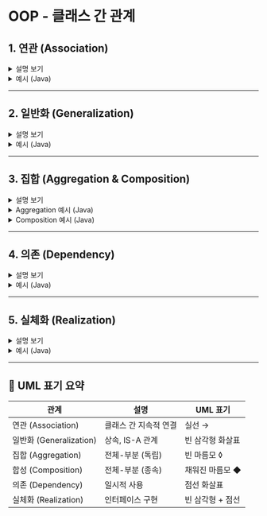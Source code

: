<!-- README: OOP 관계 정리 (Association, Generalization, Aggregation/Composition, Dependency, Realization) -->
<h1>OOP - 클래스 간 관계</h1>

<h2>1. 연관 (Association)</h2>
<details>
  <summary>설명 보기</summary>
  <ul>
    <li>클래스들이 개념상 서로 연결되었음을 나타냄</li>
    <li>보통은 한 클래스가 다른 클래스에서 제공하는 메소드를 사용하는 상황</li>
    <li>클래스 다이어그램에서 <strong>실선</strong>이나 <strong>화살표</strong>로 표시</li>
    <li>수명은 독립적이며, 방향(단방향/양방향)과 다중성(1, 0..*, 1..*)을 가짐</li>
  </ul>
</details>

<details>
  <summary>예시 (Java)</summary>
<pre><code class="language-java">
class Customer { private String name; }
class Order {
    private Customer customer;
    public Order(Customer customer) { this.customer = customer; }
}
</code></pre>
</details>

<hr />

<h2>2. 일반화 (Generalization)</h2>
<details>
  <summary>설명 보기</summary>
  <ul>
    <li>상속 관계를 의미하며, <strong>IS-A 관계</strong>라고도 함</li>
    <li>상위 클래스가 하위 클래스의 공통 속성과 동작을 정의</li>
    <li>클래스 다이어그램에서 <strong>속이 빈 삼각형 화살표</strong>로 표시</li>
  </ul>
</details>

<details>
  <summary>예시 (Java)</summary>
<pre><code class="language-java">
class Vehicle { void move() {} }
class Car extends Vehicle { @Override void move() { /* ... */ } }
</code></pre>
</details>

<hr />

<h2>3. 집합 (Aggregation & Composition)</h2>
<details>
  <summary>설명 보기</summary>
  <ul>
    <li>클래스들 사이의 <strong>전체-부분</strong> 관계</li>
    <li><strong>Aggregation</strong>: 전체와 부분이 느슨하게 연결, 부분은 독립적으로 존재 (빈 마름모 ◊)</li>
    <li><strong>Composition</strong>: 전체가 사라지면 부분도 함께 소멸 (채워진 마름모 ◆)</li>
  </ul>
</details>

<details>
  <summary>Aggregation 예시 (Java)</summary>
<pre><code class="language-java">
class Player {}
class Team {
    private java.util.List&lt;Player&gt; members = new java.util.ArrayList&lt;&gt;();
    public void add(Player p) { members.add(p); }
}
</code></pre>
</details>

<details>
  <summary>Composition 예시 (Java)</summary>
<pre><code class="language-java">
class OrderLine {}
class Order {
    private final java.util.List&lt;OrderLine&gt; lines = new java.util.ArrayList&lt;&gt;();
    public void addLine(OrderLine l) { lines.add(l); }
}
</code></pre>
</details>

<hr />

<h2>4. 의존 (Dependency)</h2>
<details>
  <summary>설명 보기</summary>
  <ul>
    <li>한 클래스가 다른 클래스의 기능을 <strong>잠깐</strong> 사용하는 관계</li>
    <li>연관과 달리 관계가 <strong>일시적</strong> (메서드 실행 동안 유지)</li>
    <li>클래스 다이어그램에서 <strong>점선 화살표</strong>로 표시</li>
  </ul>
</details>

<details>
  <summary>예시 (Java)</summary>
<pre><code class="language-java">
class PaymentService {
    void pay(Processor processor, long amount) {
        processor.process(amount); // 메서드 실행 시점에만 의존
    }
}
interface Processor { void process(long amount); }
</code></pre>
</details>

<hr />

<h2>5. 실체화 (Realization)</h2>
<details>
  <summary>설명 보기</summary>
  <ul>
    <li><strong>인터페이스</strong>(책임들의 집합)와 이를 구현한 클래스 간의 관계</li>
    <li>구현 클래스는 인터페이스가 정의한 책임을 실제로 수행</li>
    <li>클래스 다이어그램에서 <strong>빈 삼각형 + 점선</strong>으로 표시</li>
  </ul>
</details>

<details>
  <summary>예시 (Java)</summary>
<pre><code class="language-java">
interface Repository { void save(Object o); }
class MemoryRepository implements Repository {
    @Override public void save(Object o) { /* ... */ }
}
</code></pre>
</details>

<hr />

<h2>📌 UML 표기 요약</h2>
<table>
  <thead>
    <tr>
      <th>관계</th>
      <th>설명</th>
      <th>UML 표기</th>
    </tr>
  </thead>
  <tbody>
    <tr><td>연관 (Association)</td><td>클래스 간 지속적 연결</td><td>실선 →</td></tr>
    <tr><td>일반화 (Generalization)</td><td>상속, IS-A 관계</td><td>빈 삼각형 화살표</td></tr>
    <tr><td>집합 (Aggregation)</td><td>전체-부분 (독립)</td><td>빈 마름모 ◊</td></tr>
    <tr><td>합성 (Composition)</td><td>전체-부분 (종속)</td><td>채워진 마름모 ◆</td></tr>
    <tr><td>의존 (Dependency)</td><td>일시적 사용</td><td>점선 화살표</td></tr>
    <tr><td>실체화 (Realization)</td><td>인터페이스 구현</td><td>빈 삼각형 + 점선</td></tr>
  </tbody>
</table>
